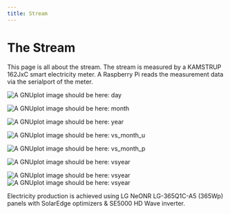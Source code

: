 ```yaml
---
title: Stream
---
```

# The Stream

This page is all about the stream. The stream is measured by a KAMSTRUP 162JxC smart electricity meter.
A Raspberry Pi reads the measurement data via the serialport of the meter.

![A GNUplot image should be here: day](img/kam_pastday.png)

![A GNUplot image should be here: month](img/kam_pastmonth.png)

![A GNUplot image should be here: year](img/kam_pastyear.png)

![A GNUplot image should be here: vs_month_u](img/kam_vs_month_u.png)

![A GNUplot image should be here: vs_month_p](img/kam_vs_month_p.png)

![A GNUplot image should be here: vsyear](img/kam_vs_year.png)

![A GNUplot image should be here: vsyear](img/kam_avg_day_u.png)
![A GNUplot image should be here: vsyear](img/kam_avg_day_p.png)

Electricity production is achieved using LG NeONR LG-365Q1C-A5 (365Wp) panels with SolarEdge optimizers & SE5000 HD Wave inverter.
